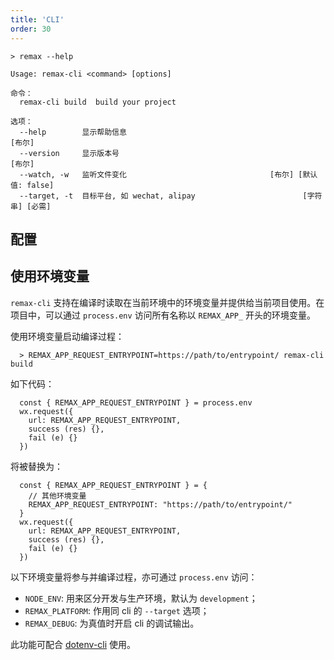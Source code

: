 ```yaml
---
title: 'CLI'
order: 30
---
```


```
> remax --help

Usage: remax-cli <command> [options]

命令：
  remax-cli build  build your project

选项：
  --help        显示帮助信息                                               [布尔]
  --version     显示版本号                                                 [布尔]
  --watch, -w   监听文件变化                                [布尔] [默认值: false]
  --target, -t  目标平台, 如 wechat, alipay                        [字符串] [必需]
```

## 配置

## 使用环境变量

`remax-cli` 支持在编译时读取在当前环境中的环境变量并提供给当前项目使用。在项目中，可以通过 `process.env` 访问所有名称以 `REMAX_APP_` 开头的环境变量。

使用环境变量启动编译过程：

```
  > REMAX_APP_REQUEST_ENTRYPOINT=https://path/to/entrypoint/ remax-cli build
```

如下代码：

```
  const { REMAX_APP_REQUEST_ENTRYPOINT } = process.env
  wx.request({
    url: REMAX_APP_REQUEST_ENTRYPOINT,
    success (res) {},
    fail (e) {}
  })
```

将被替换为：

```
  const { REMAX_APP_REQUEST_ENTRYPOINT } = {
    // 其他环境变量
    REMAX_APP_REQUEST_ENTRYPOINT: "https://path/to/entrypoint/"
  }
  wx.request({
    url: REMAX_APP_REQUEST_ENTRYPOINT,
    success (res) {},
    fail (e) {}
  })
```

以下环境变量将参与并编译过程，亦可通过 `process.env` 访问：

- `NODE_ENV`: 用来区分开发与生产环境，默认为 `development`；
- `REMAX_PLATFORM`: 作用同 cli 的 `--target` 选项；
- `REMAX_DEBUG`: 为真值时开启 cli 的调试输出。

此功能可配合 [dotenv-cli](https://www.npmjs.com/package/dotenv-cli) 使用。

